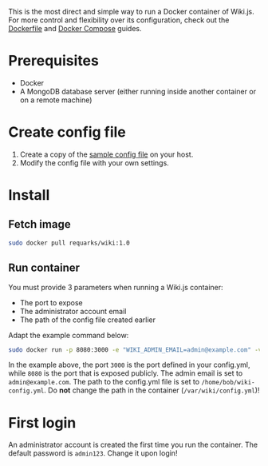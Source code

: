 <!-- TITLE: Using the Docker image -->
<!-- SUBTITLE: How to use the Docker image directly -->

This is the most direct and simple way to run a Docker container of Wiki.js. For more control and flexibility over its configuration, check out the [Dockerfile](/wiki/docker/dockerfile) and [Docker Compose](/wiki/docker/compose) guides.
# Prerequisites
- Docker
- A MongoDB database server (either running inside another container or on a remote machine)
# Create config file
1) Create a copy of the [sample config file](https://github.com/Requarks/wiki-v1/blob/master/config.sample.yml) on your host.
2) Modify the config file with your own settings.
# Install
## Fetch image

```bash
sudo docker pull requarks/wiki:1.0
```
## Run container
You must provide 3 parameters when running a Wiki.js container:

- The port to expose
- The administrator account email
- The path of the config file created earlier

Adapt the example command below:

```bash
sudo docker run -p 8080:3000 -e "WIKI_ADMIN_EMAIL=admin@example.com" -v /home/bob/wiki-config.yml:/var/wiki/config.yml requarks/wiki:1.0
```

In the example above, the port `3000` is the port defined in your config.yml, while `8080` is the port that is exposed publicly.
The admin email is set to `admin@example.com`.
The path to the config.yml file is set to `/home/bob/wiki-config.yml`. Do **not** change the path in the container (`/var/wiki/config.yml`)!
# First login
An administrator account is created the first time you run the container. The default password is `admin123`. Change it upon login!